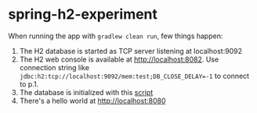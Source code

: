 spring-h2-experiment
====================

When running the app with `gradlew clean run`, few things happen:

1. The H2 database is started as TCP server listening at localhost:9092
2. The H2 web console is available at [http://localhost:8082](http://localhost:8082). Use connection string like `jdbc:h2:tcp://localhost:9092/mem:test;DB_CLOSE_DELAY=-1` to connect to p.1.
3. The database is initialized with this [script](https://github.com/loki2302/spring-h2-experiment/blob/master/src/main/resources/db/migration/V1__Initial.sql)
4. There's a hello world at [http://localhost:8080](http://localhost:8080)

